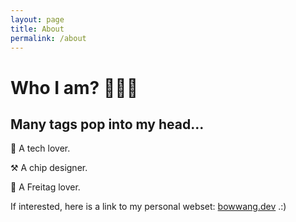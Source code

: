 ```yaml
---
layout: page
title: About
permalink: /about
---
```


# Who I am? 👨🏻‍💻

## Many tags pop into my head...

🤖 A tech lover. 

⚒️ A chip designer.

🎒 A Freitag lover.


If interested, here is a link to my personal webset: [bowwang.dev](https://bowwang.dev) .:)
